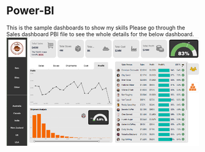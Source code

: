# Power-BI
This is the sample dashboards to show my skills
Please go through the Sales dashboard PBI file to see the whole details for the below dashboard.
![Sales DashBoard](https://github.com/PrasanthrajT/Power-BI/blob/3b265aaf031111a71c72fd4302eabeca3ac625ad/Sales%20Dashboard.png)

